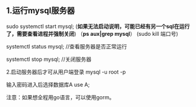 ## 1.运行mysql服务器
sudo systemctl start mysql;
(**如果无法启动说明，可能已经有另一个sql在运行了，需要查看进程并强制关闭**)
（**ps aux|grep mysql**）
(sudo kill 端口号)

systemctl status mysql;     //查看服务器是否正常运行

systemctl stop mysql;   //关闭服务器

2.启动服务器后才可从用户端登录
mysql -u root -p 

输入密码进入后选择数据库A
use A;


注意：如果想全程用go语言，可以使用gorm。